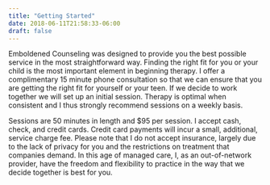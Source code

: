 ```yaml
---
title: "Getting Started"
date: 2018-06-11T21:58:33-06:00
draft: false
---
```


Emboldened Counseling was designed to provide you the best possible service in the most straightforward way. Finding the right fit for you or your child is the most important element in beginning therapy. I offer a complimentary 15 minute phone consultation so that we can ensure that you are getting the right fit for yourself or your teen. If we decide to work together we will set up an initial session. Therapy is optimal when consistent and I thus strongly recommend sessions on a weekly basis. 

Sessions are 50 minutes in length and $95 per session. I accept cash, check, and credit cards. Credit card payments will incur a small, additional, service charge fee. Please note that I do not accept insurance, largely due to the lack of privacy for you and the restrictions on treatment that companies demand. In this age of managed care, I, as an out-of-network provider, have the freedom and flexibility to practice in the way that we decide together is best for you. 